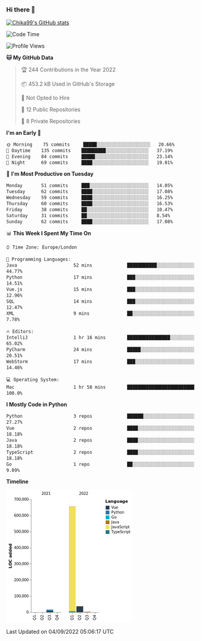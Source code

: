### Hi there 👋
[![Chika99's GitHub stats](https://github-readme-stats.vercel.app/api?username=Chika99&count_private=true&show_icons=true)](https://github.com/anuraghazra/github-readme-stats)

<!--START_SECTION:waka-->
![Code Time](http://img.shields.io/badge/Code%20Time-513%20hrs%2031%20mins-blue)

![Profile Views](http://img.shields.io/badge/Profile%20Views-3-blue)

**🐱 My GitHub Data** 

> 🏆 244 Contributions in the Year 2022
 > 
> 📦 453.2 kB Used in GitHub's Storage 
 > 
> 🚫 Not Opted to Hire
 > 
> 📜 12 Public Repositories 
 > 
> 🔑 8 Private Repositories  
 > 
**I'm an Early 🐤** 

```text
🌞 Morning    75 commits     █████░░░░░░░░░░░░░░░░░░░░   20.66% 
🌆 Daytime    135 commits    █████████░░░░░░░░░░░░░░░░   37.19% 
🌃 Evening    84 commits     █████░░░░░░░░░░░░░░░░░░░░   23.14% 
🌙 Night      69 commits     ████░░░░░░░░░░░░░░░░░░░░░   19.01%

```
📅 **I'm Most Productive on Tuesday** 

```text
Monday       51 commits     ███░░░░░░░░░░░░░░░░░░░░░░   14.05% 
Tuesday      62 commits     ████░░░░░░░░░░░░░░░░░░░░░   17.08% 
Wednesday    59 commits     ████░░░░░░░░░░░░░░░░░░░░░   16.25% 
Thursday     60 commits     ████░░░░░░░░░░░░░░░░░░░░░   16.53% 
Friday       38 commits     ██░░░░░░░░░░░░░░░░░░░░░░░   10.47% 
Saturday     31 commits     ██░░░░░░░░░░░░░░░░░░░░░░░   8.54% 
Sunday       62 commits     ████░░░░░░░░░░░░░░░░░░░░░   17.08%

```


📊 **This Week I Spent My Time On** 

```text
⌚︎ Time Zone: Europe/London

💬 Programming Languages: 
Java                     52 mins             ███████████░░░░░░░░░░░░░░   44.77% 
Python                   17 mins             ███░░░░░░░░░░░░░░░░░░░░░░   14.51% 
Vue.js                   15 mins             ███░░░░░░░░░░░░░░░░░░░░░░   12.96% 
SQL                      14 mins             ███░░░░░░░░░░░░░░░░░░░░░░   12.47% 
XML                      9 mins              ██░░░░░░░░░░░░░░░░░░░░░░░   7.78%

🔥 Editors: 
IntelliJ                 1 hr 16 mins        ████████████████░░░░░░░░░   65.02% 
PyCharm                  24 mins             █████░░░░░░░░░░░░░░░░░░░░   20.51% 
WebStorm                 17 mins             ███░░░░░░░░░░░░░░░░░░░░░░   14.46%

💻 Operating System: 
Mac                      1 hr 58 mins        █████████████████████████   100.0%

```

**I Mostly Code in Python** 

```text
Python                   3 repos             ██████░░░░░░░░░░░░░░░░░░░   27.27% 
Vue                      2 repos             ████░░░░░░░░░░░░░░░░░░░░░   18.18% 
Java                     2 repos             ████░░░░░░░░░░░░░░░░░░░░░   18.18% 
TypeScript               2 repos             ████░░░░░░░░░░░░░░░░░░░░░   18.18% 
Go                       1 repo              ██░░░░░░░░░░░░░░░░░░░░░░░   9.09%

```


**Timeline**

![Chart not found](https://raw.githubusercontent.com/Chika99/Chika99/main/charts/bar_graph.png) 


 Last Updated on 04/09/2022 05:06:17 UTC
<!--END_SECTION:waka-->

<!--
**Chika99/Chika99** is a ✨ _special_ ✨ repository because its `README.md` (this file) appears on your GitHub profile.

Here are some ideas to get you started:

- 🔭 I’m currently working on ...
- 🌱 I’m currently learning ...
- 👯 I’m looking to collaborate on ...
- 🤔 I’m looking for help with ...
- 💬 Ask me about ...
- 📫 How to reach me: ...
- 😄 Pronouns: ...
- ⚡ Fun fact: ...
-->
